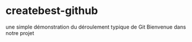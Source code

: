 # createbest-github
une simple démonstration du déroulement typique de Git
Bienvenue dans notre projet